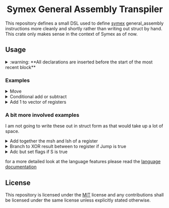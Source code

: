 <h1 align="center">
  Symex General Assembly Transpiler
</h1>

This repository defines a small DSL used to define [symex](github.com/s7rul/symex) general_assembly instructions more cleanly and shortly rather than writing out struct by hand. This crate only makes sense in the context of Symex as of now.

## Usage

<details><summary>:warning:  **All declarations are inserted before the start of the most recent block** </summary>

   This means that the code

   ```rust
   pseudo!([
        let a = b + c;
   ])
   ```

   inserts the declaration of `a` right above the call to `pseudo`
   while the code

   ```rust
   let s = false;
   pseudo!([
    let a = b + c;
    if (s) {
        let d = a + c;
    }
   ])
   ```

   inserts the declaration of `d` inside the generated `if` statement.
    Finally, code like

   ```rust
   let s = false;
   pseudo!([
    let a = b + c;
    if (s) {
        let d = a + c;
    }
    let f = d;
   ])
   ```

   inserts the declaration of `f` right after the `if` block ends.
   This allows scoping of variables but not shadowing of variables.
</details>

### Examples

<details>
  <summary> Move </summary>

Instead of writing

```rust
ret.push(Operation::Move {
    destiation: rd.clone(),
    source: rn.clone()
});
```

We can now write

```rust
pseudo!(ret.extend[    
    rd = rn
]);
```

</details>

<details>
  <summary>Conditional add or subtract</summary>
Instead of writing

```rust
if add {
    ret.push(Operation::Add {
        destiation: rd.clone(),
        operand1: rn.clone(),
        operand2: rm.clone()
    });
} else {
    ret.push(Operation::Sub {
        destination: rd.clone(),
        operand1: rn.clone(),
        operand2: rm.clone()
    });
}
```

We can now write

```rust
pseudo!(ret.extend[    
    if (add) {
        rd = rn + rm;
    }
    else {
        rd = rn - rm;
    }
]);
```

</details>

<details>
  <summary>Add 1 to vector of registers</summary>

Assuming that the registers implement `Into<Operand>`.
And that we implement some `LocalInto<Operand>` for u32.
Instead of writing

```rust
for register in registers {
    ret.push(
        Operation::Add {
            destination: rd.clone(),
            operand1: register.into(),
            operand2: 1.local_into()
        }
    )
}
```

We can now write

```rust
pseudo!(ret.extend[ 
    for register in registers {
        rd = register.into() + 1.local_into();
    }
]);
```

</details>

### A bit more involved examples

I am not going to write these out in struct form as that would take up a lot of space.

<details>
  <summary> Add together the msh and lsh of a register </summary>

```rust
let ret = pseudo!([
    let result = register<31:16> + register<15:0>;
]);
```

</details>

<details>
  <summary> Branch to XOR result between to register if Jump is true </summary>

```rust
let ret = pseudo!([
    let result = rn ^ rm;

    if(Jump) {
        Jump(result)
    }
]);
```

</details>

<details>
  <summary> Adc but set flags if S is true </summary>

```rust
let ret = pseudo!([
    let result = rn adc rm;

    if(s) {
        SetZFlag(result);
        SetNFlag(result);
        // Can be add, adc, sbc, sub
        SetCFlag(rn,rm,adc);
        SetVFlag(rn,rm,adc);
    }

    rd = result;
]);
```

</details>

for a more detailed look at the language features please read the [language documentation](./language/README.md)

## License

This repository is licensed under the [MIT](./LICENSE) license and any contributions shall be licensed under the same license unless explicitly stated otherwise.

